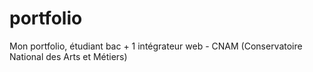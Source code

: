 # portfolio
Mon portfolio, étudiant bac + 1 intégrateur web - CNAM (Conservatoire National des Arts et Métiers)
